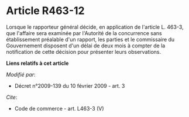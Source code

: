 # Article R463-12

Lorsque le rapporteur général décide, en application de l'article L. 463-3, que l'affaire sera examinée par l'Autorité de la
concurrence sans établissement préalable d'un rapport, les parties et le commissaire du Gouvernement disposent d'un délai de
deux mois à compter de la notification de cette décision pour présenter leurs observations.

**Liens relatifs à cet article**

_Modifié par_:

  - Décret n°2009-139 du 10 février 2009 - art. 3

_Cite_:

  - Code de commerce - art. L463-3 (V)
